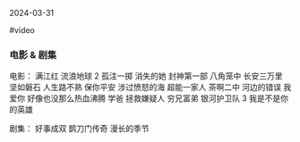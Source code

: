 2024-03-31

#video

### 电影 & 剧集
电影：
满江红
流浪地球 2
孤注一掷
消失的她
封神第一部
八角笼中
长安三万里
坚如磐石
人生路不熟
保你平安
涉过愤怒的海
超能一家人
茶啊二中
河边的错误
我爱你
好像也没那么热血沸腾
学爸
拯救嫌疑人
穷兄富弟
银河护卫队 3
我是不是你的英雄

剧集：
好事成双
鹊刀门传奇
漫长的季节